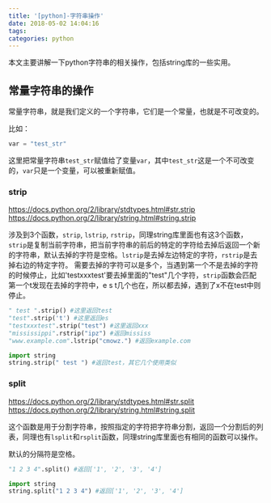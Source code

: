 ```yaml
---
title: '[python]-字符串操作'
date: 2018-05-02 14:04:16
tags:
categories: python
---
```


本文主要讲解一下python字符串的相关操作，包括string库的一些实用。

<!--more-->

## 常量字符串的操作

常量字符串，就是我们定义的一个字符串，它们是一个常量，也就是不可改变的。

比如：

``` python
var = "test_str"
```

这里把常量字符串`test_str`赋值给了变量`var`，其中`test_str`这是一个不可改变的，`var`只是一个变量，可以被重新赋值。

### strip

https://docs.python.org/2/library/stdtypes.html#str.strip
https://docs.python.org/2/library/string.html#string.strip

涉及到3个函数，`strip`, `lstrip`, `rstrip`，同理string库里面也有这3个函数，`strip`是复制当前字符串，把当前字符串的前后的特定的字符给去掉后返回一个新的字符串，默认去掉的字符是空格。`lstrip`是去掉左边特定的字符，`rstrip`是去掉右边的特定字符。
需要去掉的字符可以是多个，当遇到第一个不是去掉的字符的时候停止，比如'testxxxtest'要去掉里面的"test"几个字符，`strip`函数会匹配第一个t发现在去掉的字符中，e s t几个也在，所以都去掉，遇到了x不在test中则停止。

``` python
" test ".strip() #这里返回test
"test".strip('t') #这里返回es
"testxxxtest".strip("test") #这里返回xxx
"mississippi".rstrip("ipz") #返回mississ
"www.example.com".lstrip("cmowz.") #返回example.com

import string
string.strip(" test ") #返回test，其它几个使用类似
```

### split

https://docs.python.org/2/library/stdtypes.html#str.split
https://docs.python.org/2/library/string.html#string.split

这个函数是用于分割字符串，按照指定的字符把字符串分割，返回一个分割后的列表，同理也有`lsplit`和`rsplit`函数，同理string库里面也有相同的函数可以操作。

默认的分隔符是空格。

``` python
"1 2 3 4".split() #返回['1', '2', '3', '4']

import string
string.split("1 2 3 4") #返回['1', '2', '3', '4']
```
